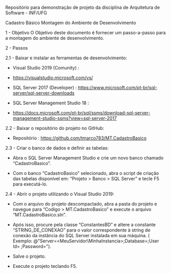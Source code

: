 Repositório para demonstração de projeto da disciplina de Arquitetura de Software - INF/UFG

Cadastro Básico
Montagem do Ambiente de Desenvolvimento

1 - Objetivo
O Objetivo deste documento é fornecer um passo-a-passo para a montagem do ambiente
de desenvolvimento.

2 - Passos

2.1 - Baixar e instalar as ferramentas de desenvolvimento:

- Visual Studio 2019 (Comunity) :
- https://visualstudio.microsoft.com/vs/

- SQL Server 2017 (Developer) :
https://www.microsoft.com/pt-br/sql-server/sql-server-downloads

- SQL Server Management Studio 18 :
- https://docs.microsoft.com/pt-br/sql/ssms/download-sql-server-management-studio-ssms?view=sql-server-2017

2.2 - Baixar o repositório do projeto no GitHub:

- Repositório : 
https://github.com/tmarco783/MT.CadastroBasico

2.3 - Criar o banco de dados e definir as tabelas:

- Abra o SQL Server Management Studio e crie um novo banco chamado
“CadastroBasico”.

- Com o banco “CadastroBasico” selecionado, abra o script de criação das tabelas
disponível em: “Projeto > Banco > SQL Server” e tecle F5 para executá-lo.

2.4 - Abrir o projeto utilizando o Visual Studio 2019:

- Com o arquivo do projeto descompactado, abra a pasta do projeto e navegue para
“Codigo > MT.CadastroBasico” e execute o arquivo “MT.CadastroBasico.sln”.

- Após isso, procure pela classe “ConstantesBD” e altere a constante
“STRING_DE_CONEXAO” para o valor correspondente à string de conexão da
instância do SQL Server instalada em sua máquina.
( Exemplo: @"Server=<MeuServidor\MinhaInstancia>;Database=<CadastroBasico>;User Id=<usuario> ;Password=<senha>").
  
- Salve o projeto.

- Execute o projeto teclando F5.
